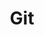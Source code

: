 ---
title: "Git"
linkTitle: "name for the left nav bar"
weight: 1
icon:
draft: true
description: >
  One sentence description/summary.
---